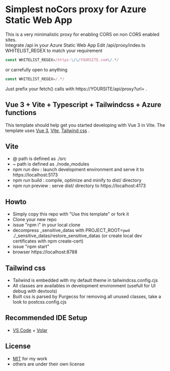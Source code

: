 # Simplest noCors proxy for Azure Static Web App

This is a very minimalistic proxy for enabling CORS on non CORS enabled sites.  
Integrate /api in your Azure Static Web App 
Edit /api/proxy/index.ts WHITELIST_REGEX to match your requirement 
```js
const WHITELIST_REGEX=/https:\/\/YOURSITE.com\/.*/
```
or carrefully open to anything 
```js
const WHITELIST_REGEX=/.*/
```
Just prefix your fetch() calls with https://YOURSITE/api/proxy?url=  .  

## Vue 3 + Vite + Typescript + Tailwindcss + Azure functions

This template should help get you started developing with Vue 3 in Vite. The template uses [Vue 3](https://vuejs.org/), [Vite](https://vitejs.dev/), [Tailwind css](https://tailwindcss.com/) .

## Vite

- @ path is defined as ./src
- ~ path is defined as ./node_modules
- npm run dev : launch development environment and serve it to https://localhost:5173
- npm run build : compile, optimize and minify to dist/ directory
- npm run preview : serve dist/ directory to https://localhost:4173

## Howto

- Simply copy this repo with "Use this template" or fork it
- Clone your new repo
- issue "npm i" in your local clone 
- decompress _sensitive_datas with PROJECT_ROOT=`pwd` ./_sensitive_datas/restore_sensitive_datas (or create local dev certificates with npm create-cert)
- issue "npm start"
- browser https://localhost:8788

## Tailwind css

- Tailwind is embedded with my default theme in tailwindcss.config.cjs
- All classes are availables in development environment (usefull for UI debug with devtools)
- Built css is parsed by Purgecss for removing all unused classes, take a look to postcss.config.cjs 

## Recommended IDE Setup

- [VS Code](https://code.visualstudio.com/) + [Volar](https://marketplace.visualstudio.com/items?itemName=Vue.volar)

## License

- [MIT](https://github.com/eltorio/vue-vite-tailwindcss-fontawesome/blob/main/LICENSE.md) for my work
- others are under their own license
